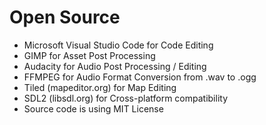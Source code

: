 # Open Source

+ Microsoft Visual Studio Code for Code Editing
+ GIMP for Asset Post Processing
+ Audacity for Audio Post Processing / Editing
+ FFMPEG for Audio Format Conversion from .wav to .ogg
+ Tiled (mapeditor.org) for Map Editing
+ SDL2 (libsdl.org) for Cross-platform compatibility
+ Source code is using MIT License
